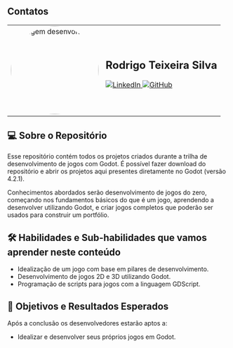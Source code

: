 <!--START_SECTION:header-->

<!--END_SECTION:header-->

## Contatos

<table>
  <tr>
    <td>
      <img style="width:200px; height:200px; border-radius: 50%;" src="https://avatars.githubusercontent.com/rodrigo-teixeira-silva" alt="Imagem desenvolvedor">
    </td>
    <td>
      <h2>Rodrigo Teixeira Silva</h2>
      <p>
        <a href="https://www.linkedin.com/in/rodrigo-teixeira-silva/" target="_blank">
          <img src="https://img.shields.io/badge/LinkedIn-0077B5?style=for-the-badge&logo=linkedin&logoColor=white" alt="LinkedIn">
        </a>
        <a href="https://github.com/rodrigo-teixeira-silva" target="_blank">
          <img src="https://img.shields.io/badge/Github-FFFFFF?style=for-the-badge&logo=github&logoColor=171515" alt="GitHub">
        </a>
      </p>
    </td>
  </tr>
</table>



## 💻 Sobre o Repositório

Esse repositório contém todos os projetos criados durante a trilha de desenvolvimento de jogos com Godot. É possível fazer download do repositório e abrir os projetos aqui presentes diretamente no Godot (versão 4.2.1).

Conhecimentos abordados serão desenvolvimento de jogos do zero, começando nos fundamentos básicos do que é um jogo, aprendendo a desenvolver utilizando Godot, e criar jogos completos que poderão ser usados para construir um portfólio.

## 🛠️ Habilidades e Sub-habilidades que vamos aprender neste conteúdo

- Idealização de um jogo com base em pilares de desenvolvimento.
- Desenvolvimento de jogos 2D e 3D utilizando Godot.
- Programação de scripts para jogos com a linguagem GDScript.

## 🎯 Objetivos e Resultados Esperados

Após a conclusão os desenvolvedores estarão aptos a:

- Idealizar e desenvolver seus próprios jogos em Godot.

<!--START_SECTION:footer-->

